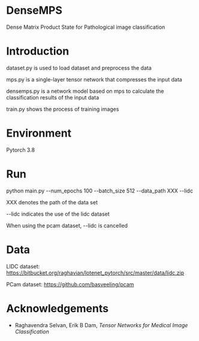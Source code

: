 # DenseMPS
Dense Matrix Product State for Pathological image classification
# Introduction
dataset.py is used to load dataset and preprocess the data 

mps.py is a single-layer tensor network that compresses the input data

densemps.py is a network model based on mps to calculate the classification results of the input data

train.py shows the process of training images

# Environment
Pytorch 3.8
# Run
python main.py --num_epochs 100 --batch_size 512 --data_path XXX --lidc


XXX denotes the path of the data set

--lidc indicates the use of the lidc dataset

When using the pcam dataset, --lidc is cancelled
# Data
LIDC dataset:  https://bitbucket.org/raghavian/lotenet_pytorch/src/master/data/lidc.zip

PCam dataset:  https://github.com/basveeling/pcam
# Acknowledgements
+ Raghavendra Selvan, Erik B Dam, _Tensor Networks for Medical Image Classification_
